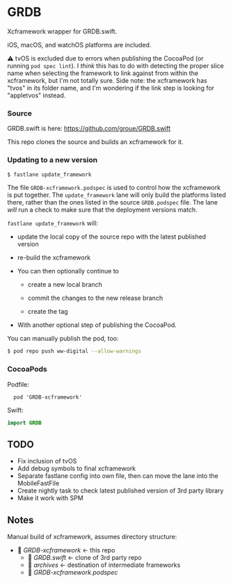 # GRDB

Xcframework wrapper for GRDB.swift.

iOS, macOS, and watchOS platforms are included.

⚠️ tvOS is excluded due to errors when publishing the CocoaPod (or running `pod spec lint`).  I _think_ this has to do with detecting the proper slice name when selecting the framework to link against from within the xcframework, but I'm not totally sure.  Side note: the xcframework has "tvos" in its folder name, and I'm wondering if the link step is looking for "appletvos" instead.



### Source
GRDB.swift is here: https://github.com/groue/GRDB.swift

This repo clones the source and builds an xcframework for it.



### Updating to a new version

```bash
$ fastlane update_framework
```

The file `GRDB-xcframework.podspec` is used to control how the xcframework is put together.  The `update_framework` lane will only build the platforms listed there, rather than the ones listed in the source `GRDB.podspec` file.  The lane _will_ run a check to make sure that the deployment versions match.

`fastlane update_framework` will:

- update the local copy of the source repo with the latest published version
- re-build the xcframework
- You can then optionally continue to 

  - create a new local branch

  - commit the changes to the new release branch
  - create the tag
- With another optional step of publishing the CocoaPod.

You can manually publish the pod, too:

```bash
$ pod repo push ww-digital --allow-warnings
```



### CocoaPods

Podfile:
```
  pod 'GRDB-xcframework'
```

Swift:
```swift
import GRDB
```



## TODO

- Fix inclusion of tvOS
- Add debug symbols to final xcframework
- Separate fastlane config into own file, then can move the lane into the MobileFastFile
- Create nightly task to check latest published version of 3rd party library
- Make it work with SPM



## Notes

Manual build of xcframework, assumes directory structure:

- 📂 *GRDB-xcframework* <- this repo
  - 📂 *GRDB.swift* <- clone of 3rd party repo
  - 📂 *archives* <- destination of intermediate frameworks
  - 📄 *GRDB-xcframework.podspec*


